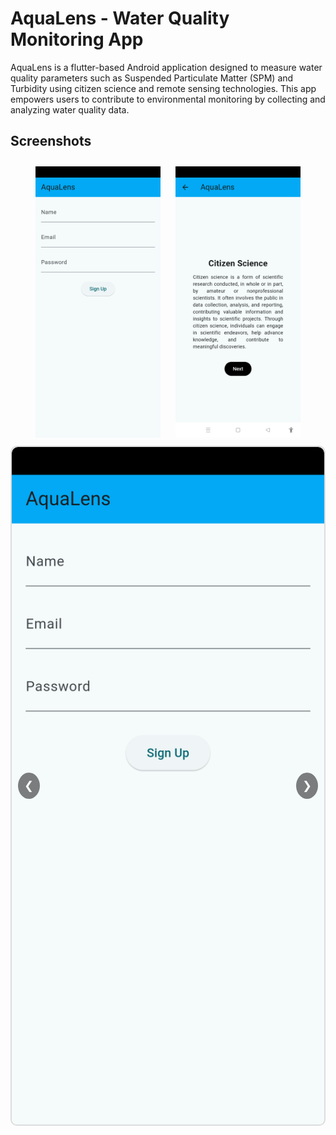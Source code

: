 # AquaLens - Water Quality Monitoring App

AquaLens is a flutter-based Android application designed to measure water quality parameters such as Suspended Particulate Matter (SPM) and Turbidity using citizen science and remote sensing technologies. This app empowers users to contribute to environmental monitoring by collecting and analyzing water quality data.

## **Screenshots**
<div align="center">
  <img src="assets/images/img1.png" width="200" style="margin: 10px;">
  <img src="assets/images/img2.png" width="200" style="margin: 10px;">
</div>

<div align="center">
  <div class="carousel">
    <div class="carousel-inner">
      <div class="carousel-item active">
        <img src="assets/images/img1.png" alt="Screen 1">
      </div>
      <div class="carousel-item">
        <img src="assets/images/img2.png" alt="Screen 2">
      </div>
      <div class="carousel-item">
        <img src="assets/images/img3.png" alt="Screen 3">
      </div>
      <div class="carousel-item">
        <img src="assets/images/img4.png" alt="Screen 4">
      </div>
      <div class="carousel-item">
        <img src="assets/images/img5.png" alt="Screen 5">
      </div>
      <div class="carousel-item">
        <img src="assets/images/img6.png" alt="Screen 6">
      </div>
      <div class="carousel-item">
        <img src="assets/images/screen7.png" alt="Screen 7">
      </div>
      <div class="carousel-item">
        <img src="assets/images/screen8.png" alt="Screen 8">
      </div>
    </div>
    <button class="carousel-control prev" onclick="prevSlide()">&#10094;</button>
    <button class="carousel-control next" onclick="nextSlide()">&#10095;</button>
  </div>
</div>

<style>
  .carousel {
    position: relative;
    max-width: 600px;
    margin: auto;
    overflow: hidden;
    border: 2px solid #ddd;
    border-radius: 10px;
  }

  .carousel-inner {
    display: flex;
    transition: transform 0.5s ease-in-out;
  }

  .carousel-item {
    min-width: 100%;
    box-sizing: border-box;
  }

  .carousel-item img {
    width: 100%;
    display: block;
    border-radius: 10px;
  }

  .carousel-control {
    position: absolute;
    top: 50%;
    transform: translateY(-50%);
    background-color: rgba(0, 0, 0, 0.5);
    color: white;
    border: none;
    padding: 10px;
    cursor: pointer;
    border-radius: 50%;
    font-size: 18px;
  }

  .carousel-control.prev {
    left: 10px;
  }

  .carousel-control.next {
    right: 10px;
  }

  .carousel-control:hover {
    background-color: rgba(0, 0, 0, 0.8);
  }
</style>

<script>
  let currentIndex = 0;

  function showSlide(index) {
    const carouselInner = document.querySelector('.carousel-inner');
    const totalItems = document.querySelectorAll('.carousel-item').length;
    if (index >= totalItems) currentIndex = 0;
    if (index < 0) currentIndex = totalItems - 1;
    carouselInner.style.transform = `translateX(-${currentIndex * 100}%)`;
  }

  function nextSlide() {
    currentIndex++;
    showSlide(currentIndex);
  }

  function prevSlide() {
    currentIndex--;
    showSlide(currentIndex);
  }

  // Optional: Auto-play the carousel
  setInterval(nextSlide, 3000); // Change slide every 3 seconds
</script>



  


